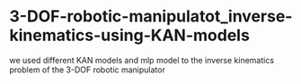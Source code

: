 # 3-DOF-robotic-manipulatot_inverse-kinematics-using-KAN-models
we used different KAN models and mlp model to the inverse kinematics problem of the 3-DOF robotic manipulator
